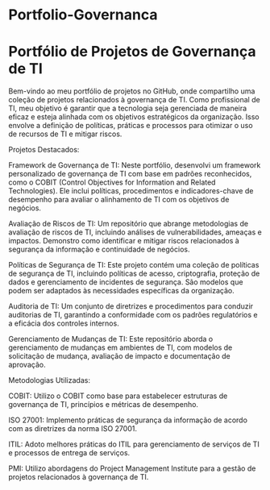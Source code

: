 # Portfolio-Governanca

# Portfólio de Projetos de Governança de TI

Bem-vindo ao meu portfólio de projetos no GitHub, onde compartilho uma coleção de projetos relacionados à governança de TI. Como profissional de TI, meu objetivo é garantir que a tecnologia seja gerenciada de maneira eficaz e esteja alinhada com os objetivos estratégicos da organização. Isso envolve a definição de políticas, práticas e processos para otimizar o uso de recursos de TI e mitigar riscos.

Projetos Destacados:

Framework de Governança de TI: Neste portfólio, desenvolvi um framework personalizado de governança de TI com base em padrões reconhecidos, como o COBIT (Control Objectives for Information and Related Technologies). Ele inclui políticas, procedimentos e indicadores-chave de desempenho para avaliar o alinhamento de TI com os objetivos de negócios.

Avaliação de Riscos de TI: Um repositório que abrange metodologias de avaliação de riscos de TI, incluindo análises de vulnerabilidades, ameaças e impactos. Demonstro como identificar e mitigar riscos relacionados à segurança da informação e continuidade de negócios.

Políticas de Segurança de TI: Este projeto contém uma coleção de políticas de segurança de TI, incluindo políticas de acesso, criptografia, proteção de dados e gerenciamento de incidentes de segurança. São modelos que podem ser adaptados às necessidades específicas da organização.

Auditoria de TI: Um conjunto de diretrizes e procedimentos para conduzir auditorias de TI, garantindo a conformidade com os padrões regulatórios e a eficácia dos controles internos.

Gerenciamento de Mudanças de TI: Este repositório aborda o gerenciamento de mudanças em ambientes de TI, com modelos de solicitação de mudança, avaliação de impacto e documentação de aprovação.

Metodologias Utilizadas:

COBIT: Utilizo o COBIT como base para estabelecer estruturas de governança de TI, princípios e métricas de desempenho.

ISO 27001: Implemento práticas de segurança da informação de acordo com as diretrizes da norma ISO 27001.

ITIL: Adoto melhores práticas do ITIL para gerenciamento de serviços de TI e processos de entrega de serviços.

PMI: Utilizo abordagens do Project Management Institute para a gestão de projetos relacionados à governança de TI.
